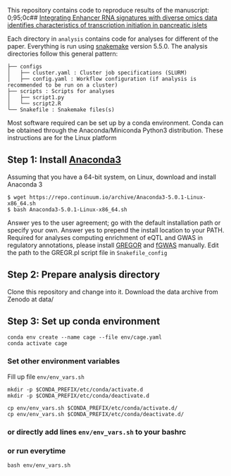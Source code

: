 This repository contains code to reproduce results of the manuscript: 
0;95;0c## [Integrating Enhancer RNA signatures with diverse omics data identifies characteristics of transcription initiation in pancreatic islets](https://www.biorxiv.org/content/10.1101/812552v1)
	
Each directory in `analysis` contains code for analyses for different of the paper. Everything is run using [snakemake](http://snakemake.readthedocs.io/en/latest/) version 5.5.0. The analysis directories follow this general pattern:
```
├── configs
│	├── cluster.yaml : Cluster job specifications (SLURM)
│	├── config.yaml : Workflow configuration (if analysis is recommended to be run on a cluster)
├── scripts : Scripts for analyses
│   ├── script1.py
│   └── script2.R
└── Snakefile : Snakemake files(s) 
```

Most software required can be set up by a conda environment. Conda can be obtained through the Anaconda/Miniconda Python3 distribution. These instructions are for the Linux platform

## Step 1: Install [Anaconda3](https://conda.io/docs/user-guide/install/index.html)
Assuming that you have a 64-bit system, on Linux, download and install Anaconda 3
```
$ wget https://repo.continuum.io/archive/Anaconda3-5.0.1-Linux-x86_64.sh
$ bash Anaconda3-5.0.1-Linux-x86_64.sh
```
Answer yes to the user agreement; go with the default installation path or specify your own. Answer yes to prepend the install location to your PATH.
Required for analyses computing enrichment of eQTL and GWAS in regulatory annotations, please install [GREGOR](https://genome.sph.umich.edu/wiki/GREGOR) and [fGWAS](https://github.com/joepickrell/fgwas) manually. Edit the path to the GREGR.pl script file in `Snakefile_config`
	
## Step 2: Prepare analysis directory
Clone this repository and change into it.
Download the data archive from Zenodo at data/
	 	
## Step 3:  Set up conda environment
```
conda env create --name cage --file env/cage.yaml
conda activate cage
```
	
### Set other environment variables
Fill up file `env/env_vars.sh`
```
mkdir -p $CONDA_PREFIX/etc/conda/activate.d
mkdir -p $CONDA_PREFIX/etc/conda/deactivate.d

cp env/env_vars.sh $CONDA_PREFIX/etc/conda/activate.d/
cp env/env_vars.sh $CONDA_PREFIX/etc/conda/deactivate.d/
```
### or directly add lines `env/env_vars.sh` to your bashrc
### or run everytime
```
bash env/env_vars.sh
```
